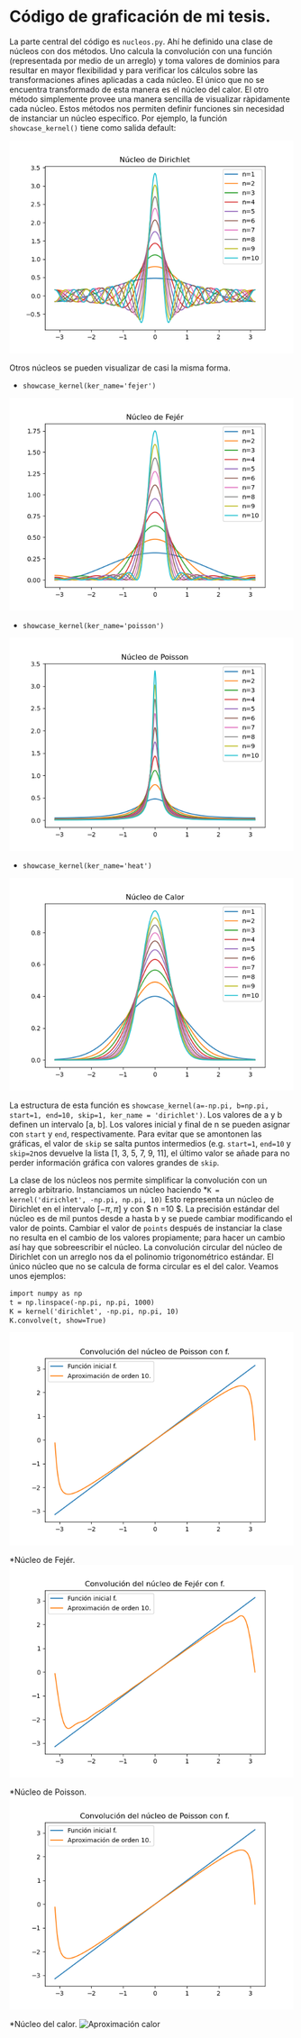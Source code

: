 # Código de graficación de mi tesis.

La parte central del código es `nucleos.py`. Ahí he definido una clase de núcleos con dos métodos. Uno calcula la convolución con una función (representada por medio de un arreglo) y toma valores de dominios para resultar en mayor flexibilidad y para verificar los cálculos sobre las transformaciones afines aplicadas a cada núcleo. El único que no se encuentra transformado de esta manera es el núcleo del calor. El otro método simplemente provee una manera sencilla de visualizar ràpidamente cada núcleo. Estos métodos nos permiten definir funciones sin necesidad de instanciar un núcleo específico. Por ejemplo, la función `showcase_kernel()` tiene como salida default:

![Núcleo de Dirichlet](https://github.com/JFichtl/jpmf_tesis/blob/7092859485148242c8fe609511fce3d7c7c9d21d/imagenes/dirichlet_k.png)

Otros núcleos se pueden visualizar de casi la misma forma.

* `showcase_kernel(ker_name='fejer')`

![Núcleo de Fejér](https://github.com/JFichtl/jpmf_tesis/blob/ef4473ab9c55460cdb40cbf4181574f729910fef/imagenes/fejer_k.png)

* `showcase_kernel(ker_name='poisson')`

![Núcleo de Poisson](https://github.com/JFichtl/jpmf_tesis/blob/ef4473ab9c55460cdb40cbf4181574f729910fef/imagenes/poisson_k.png)

* `showcase_kernel(ker_name='heat')`

![Núcleo del Calor](https://github.com/JFichtl/jpmf_tesis/blob/ef4473ab9c55460cdb40cbf4181574f729910fef/imagenes/heat_k.png)

La estructura de esta función es `showcase_kernel(a=-np.pi, b=np.pi, start=1, end=10, skip=1, ker_name = 'dirichlet')`. Los valores de a y b definen un intervalo [a, b]. Los valores inicial y final de n se pueden asignar con `start` y `end`, respectivamente. Para evitar que se amontonen las gráficas, el valor de `skip` se salta puntos intermedios (e.g. `start=1`, `end=10` y `skip=2`nos devuelve la lista [1, 3, 5, 7, 9, 11], el último valor se añade para no perder información gráfica con valores grandes de `skip`.

La clase de los núcleos nos permite simplificar la convolución con un arreglo arbitrario. Instanciamos un núcleo haciendo
*`K = kernel('dirichlet', -np.pi, np.pi, 10)`
Esto representa un núcleo de Dirichlet en el intervalo $[-\pi, \pi]$ y con $ n =10 $. La precisión estándar del núcleo es de mil puntos desde a hasta b y se puede cambiar modificando el valor de points. Cambiar el valor de `points` después de instanciar la clase no resulta en el cambio de los valores propiamente; para hacer un cambio así hay que sobreescribir el núcleo. La convolución circular del núcleo de Dirichlet con un arreglo nos da el polinomio trigonométrico estándar. El único núcleo que no se calcula de forma circular es el del calor. Veamos unos ejemplos:

```
import numpy as np
t = np.linspace(-np.pi, np.pi, 1000)
K = kernel('dirichlet', -np.pi, np.pi, 10)
K.convolve(t, show=True)
```
![Aproximación Dirichlet](imagenes/Poi_f.png)

*Núcleo de Fejér.
![Aproximación Dirichlet](imagenes/Fej_f.png)

*Núcleo de Poisson.
![Aproximación Poisson](imagenes/Poi_f.png)

*Núcleo del calor.
![Aproximación calor](imagenes/calor_f.png)
